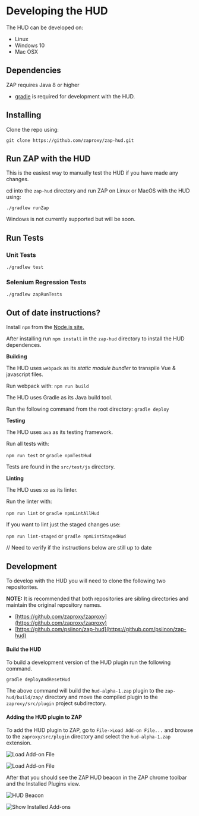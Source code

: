 # Developing the HUD

The HUD can be developed on:

- Linux
- Windows 10
- Mac OSX

## Dependencies

ZAP requires Java 8 or higher

- [gradle](https://gradle.org/install/) is required for development with the HUD.

## Installing

Clone the repo using:

`git clone https://github.com/zaproxy/zap-hud.git`

## Run ZAP with the HUD

This is the easiest way to manually test the HUD if you have made any changes.

cd into the `zap-hud` directory and run ZAP on Linux or MacOS with the HUD using:

`./gradlew runZap`

Windows is not currently supported but will be soon.

## Run Tests

### Unit Tests

`./gradlew test`

### Selenium Regression Tests

`./gradlew zapRunTests`

## Out of date instructions?

Install `npm` from the [Node.js site.](https://docs.npmjs.com/getting-started/installing-node#installing-npm-from-the-nodejs-site)

After installing run `npm install` in the `zap-hud` directory to install the HUD dependences.

**Building**

The HUD uses `webpack` as its _static module bundler_ to transpile Vue & javascript files.

Run webpack with:
`npm run build`

The HUD uses Gradle as its Java build tool.

Run the following command from the root directory:
`gradle deploy`

**Testing**

The HUD uses `ava` as its testing framework.

Run all tests with:

`npm run test` or `gradle npmTestHud`

Tests are found in the `src/test/js` directory.

**Linting**

The HUD uses `xo` as its linter.

Run the linter with:

`npm run lint` or `gradle npmLintAllHud`

If you want to lint just the staged changes use:

`npm run lint-staged` or `gradle npmLintStagedHud`

// Need to verify if the instructions below are still up to date

## Development

To develop with the HUD you will need to clone the following two repositorites.

**NOTE:** It is recommended that both repositories are sibling directories and maintain the original repository names.

- [https://github.com/zaproxy/zaproxy](https://github.com/zaproxy/zaproxy)
- [https://github.com/psiinon/zap-hud](https://github.com/psiinon/zap-hud)

#### Build the HUD

To build a development version of the HUD plugin run the following command.

`gradle deployAndResetHud`

The above command will build the `hud-alpha-1.zap` plugin to the `zap-hud/build/zap/` directory and move the compiled plugin to the `zaproxy/src/plugin` project subdirectory.

#### Adding the HUD plugin to ZAP

To add the HUD plugin to ZAP, go to `File->Load Add-on File...` and browse to the `zaproxy/src/plugin` directory and select the `hud-alpha-1.zap` extension.

![Load Add-on File](../img/add-plugin-dialogue.png)

![Load Add-on File](../img/add-plugin-file.png)

After that you should see the ZAP HUD beacon in the ZAP chrome toolbar and the Installed Plugins view.

![HUD Beacon](../img/hud-beacon.png)

![Show Installed Add-ons](../img/installed-plugins.png)

